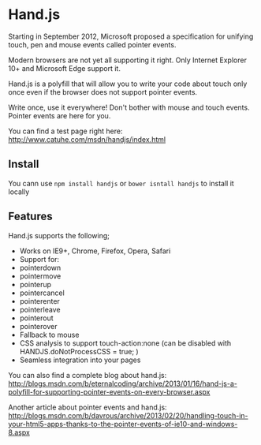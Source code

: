 # Hand.js

Starting in September 2012, Microsoft proposed a specification for unifying touch, pen and mouse events called pointer events.

Modern browsers are not yet all supporting it right. Only Internet Explorer 10+ and Microsoft Edge support it.

Hand.js is a polyfill that will allow you to write your code about touch only once even if the browser does not support pointer events.

Write once, use it everywhere! Don't bother with mouse and touch events. Pointer events are here for you.

You can find a test page right here: http://www.catuhe.com/msdn/handjs/index.html

## Install
You cann use ```npm install handjs``` or ```bower isntall handjs``` to install it locally

## Features
Hand.js supports the following;

* Works on IE9+, Chrome, Firefox, Opera, Safari
* Support for:
 * pointerdown
 * pointermove
 * pointerup
 * pointercancel
 * pointerenter
 * pointerleave
 * pointerout
 * pointerover
* Fallback to mouse
* CSS analysis to support touch-action:none (can be disabled with HANDJS.doNotProcessCSS = true; )
* Seamless integration into your pages

You can also find a complete blog about hand.js: http://blogs.msdn.com/b/eternalcoding/archive/2013/01/16/hand-js-a-polyfill-for-supporting-pointer-events-on-every-browser.aspx

Another article about pointer events and hand.js: http://blogs.msdn.com/b/davrous/archive/2013/02/20/handling-touch-in-your-html5-apps-thanks-to-the-pointer-events-of-ie10-and-windows-8.aspx
